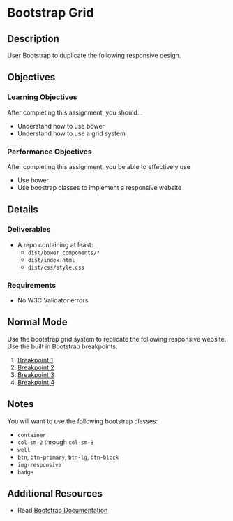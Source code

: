 # Bootstrap Grid

## Description
User Bootstrap to duplicate the following responsive design.


## Objectives

### Learning Objectives

After completing this assignment, you should…

* Understand how to use bower
* Understand how to use a grid system


### Performance Objectives

After completing this assignment, you be able to effectively use

* Use bower
* Use boostrap classes to implement a responsive website

## Details

### Deliverables

* A repo containing at least:
  * `dist/bower_components/*`
  * `dist/index.html`
  * `dist/css/style.css`

### Requirements

* No W3C Validator errors


## Normal Mode
Use the bootstrap grid system to replicate the following responsive website. Use the built in Bootstrap breakpoints.

1. [Breakpoint 1](breakpoint1.png)
2. [Breakpoint 2](breakpoint2.png)
3. [Breakpoint 3](breakpoint3.png)
4. [Breakpoint 4](breakpoint4.png)


## Notes

You will want to use the following bootstrap classes:

* `container`
* `col-sm-2` through `col-sm-8`
* `well`
* `btn`, `btn-primary`, `btn-lg`, `btn-block`
* `img-responsive`
* `badge`

## Additional Resources

* Read [Bootstrap Documentation](http://getbootstrap.com/)
